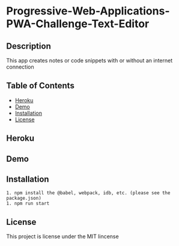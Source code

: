 # Progressive-Web-Applications-PWA-Challenge-Text-Editor

## Description
This app creates notes or code snippets with or without an internet connection

## Table of Contents
  - [Heroku](#heroku)
  - [Demo](#demo)
  - [Installation](#installation)
  - [License](#license)

## Heroku

## Demo

## Installation
    1. npm install the @babel, webpack, idb, etc. (please see the package.json)
    1. npm run start
    
## License
  This project is license under the MIT lincense
